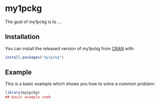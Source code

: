 
# my1pckg

<!-- badges: start -->
<!-- badges: end -->

The goal of my1pckg is to ...

## Installation

You can install the released version of my1pckg from [CRAN](https://CRAN.R-project.org) with:

``` r
install.packages("my1pckg")
```

## Example

This is a basic example which shows you how to solve a common problem:

``` r
library(my1pckg)
## basic example code
```

